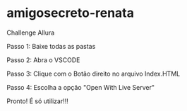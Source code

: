 # amigosecreto-renata
Challenge Allura

Passo 1: Baixe todas as pastas

Passo 2: Abra o VSCODE

Passo 3: Clique com o Botão direito no arquivo Index.HTML

Passo 4: Escolha a opção "Open With Live Server"

Pronto! É só utilizar!!!
